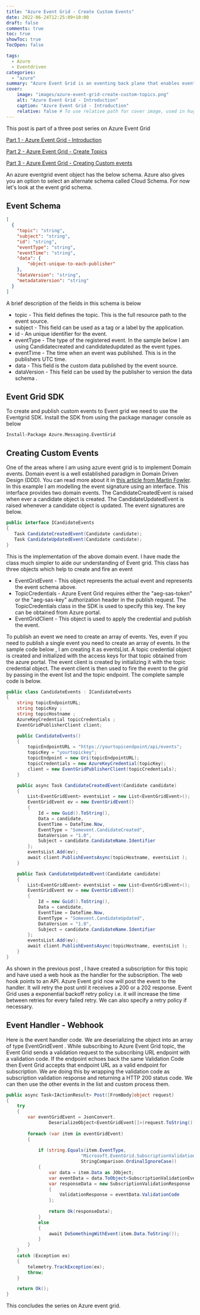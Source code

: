```yaml
---
title: "Azure Event Grid - Create Custom Events"
date: 2022-06-24T12:25:09+10:00
draft: false
comments: true
toc: true
showToc: true
TocOpen: false

tags: 
  - Azure
  - Eventdriven
categories: 
  - "azure"
summary: "Azure Event Grid is an eventing back plane that enables event-driven and reactive programming. In this blog post series we will understand Azure Event Grid and look at developing an event driven application using Azure Event Grid as the backplane"
cover:
    image: "images/azure-event-grid-create-custom-topics.png"
    alt: "Azure Event Grid - Introduction"
    caption: "Azure Event Grid - Introduction"
    relative: false # To use relative path for cover image, used in hugo Page-bundles
---
```


This post is part of a three post series on Azure Event Grid

[Part 1 - Azure Event Grid - Introduction](https://pradeepl.com/blog/azure/azureeventgrid-introduction)

[Part 2 - Azure Event Grid - Create Topics](https://pradeepl.com/blog/azure/azureeventgrid-createtopic)

[Part 3 - Azure Event Grid - Creating Custom events](https://pradeepl.com/blog/azure/azureeventgrid-createcustomevents)


An azure eventgrid event object has the below schema. Azure also gives you an option to select an alternate schema called Cloud Schema. For now let's look at the event grid schema.

## Event Schema

```json
[
  {
    "topic": "string",
    "subject": "string",
    "id": "string",
    "eventType": "string",
    "eventTime": "string",
    "data": { 
        "object-unique-to-each-publisher"
    },
    "dataVersion": "string",
    "metadataVersion": "string"
  }
]
```

A brief description of the fields in this schema is below

- topic - This field defines the topic. This is the full resource path to the event source.
- subject - This field can be used as a tag or a label by the application.
- id - An unique identifier for the event.
- eventType - The type of the registered event. In the sample below I am using Candidatecreated and candidatedupdated as the event types.
- eventTime - The time when an event was published. This is in the publishers UTC time.
- data - This field is the custom data published by the event source.
- dataVersion - This field can be used by the publisher to version the data schema .

## Event Grid SDK

To create and publish custom events to Event grid we need to use the Eventgrid SDK. Install the SDK from using the package manager console as below

```shell
Install-Package Azure.Messaging.EventGrid
```

## Creating Custom Events

One of the areas where I am using azure event grid is to implement Domain events. Domain event is a well established paradigm in Domain Driven Design (DDD). You can read more about it in [this article from Martin Fowler](https://martinfowler.com/eaaDev/DomainEvent.html). In this example I am modelling the event signature using an interface. This interface provides two domain events. The CandidateCreatedEvent is raised when ever a candidate object is created. The CandidateUpdatedEvent is raised whenever a candidate object is updated. The event signatures are below.

```csharp
public interface ICandidateEvents
{
   Task CandidateCreatedEvent(Candidate candidate);
   Task CandidateUpdatedEvent(Candidate candidate);
}
```

This is the implementation of the above domain event. I have made the class much simpler to aide our understanding of Event grid. This class has three objects which help to create and fire an event

- EventGridEvent - This object represents the actual event and represents the event schema above.
- TopicCredentials - Azure Event Grid requires either the "aeg-sas-token" or the "aeg-sas-key" authorization header in the publish request. The TopicCredentials class in the SDK is used to specify this key. The key can be obtained from Azure portal.
- EventGridClient - This object is used to apply the credential and publish the event.

To publish an event we need to create an array of events. Yes, even if you need to publish a single event you need to create an array of events. In the sample code below , I am creating it as eventsList. A topic credential object is created and initialized with the access keys for that topic obtained from the azure portal. The event client is created by initializing it with the topic credential object. The event client is then used to fire the event to the grid by passing in the event list and the topic endpoint. The complete sample code is below.

```csharp
public class CandidateEvents : ICandidateEvents
{
    string topicEndpointURL;
    string topicKey ;
    string topicHostname ;
    AzureKeyCredential topicCredentials ;
    EventGridPublisherClient client;

    public CandidateEvents()
    {
        topicEndpointURL = "https://yourtopicendpoint/api/events";
        topicKey = "yourtopickey";
        topicEndpoint = new Uri(topicEndpointURL);
        topicCredentials = new AzureKeyCredential(topicKey);
        client = new EventGridPublisherClient(topicCredentials);
    }

    public async Task CandidateCreatedEvent(Candidate candidate)
    {
        List<EventGridEvent> eventsList = new List<EventGridEvent>();
        EventGridEvent ev = new EventGridEvent()
        {
            Id = new Guid().ToString(),
            Data = candidate,
            EventTime = DateTime.Now,
            EventType = "Somevent.CandidateCreated",
            DataVersion = "1.0",
            Subject = candidate.CandidateName.Identifier
        };
        eventsList.Add(ev);
        await client.PublishEventsAsync(topicHostname, eventsList );
    }

    public Task CandidateUpdatedEvent(Candidate candidate)
    {
        List<EventGridEvent> eventsList = new List<EventGridEvent>();
        EventGridEvent ev = new EventGridEvent()
        {
            Id = new Guid().ToString(),
            Data = candidate,
            EventTime = DateTime.Now,
            EventType = "Somevent.CandidateUpdated",
            DataVersion = "1.0",
            Subject = candidate.CandidateName.Identifier
        };
        eventsList.Add(ev);
        await client.PublishEventsAsync(topicHostname, eventsList );
    }
}
```


As shown in the previous post , I have created a subscription for this topic and have used a web hook as the handler for the subscription. The web hook points to an API. Azure Event grid now will post the event to the handler. It will retry the post until it receives a 200 or a 202 response. Event Grid uses a exponential backoff retry policy i.e. it will increase the time between retries for every failed retry. We can also specify a retry policy if necessary.

## Event Handler - Webhook

Here is the event handler code. We are deserializing the object into an array of type EventGridEvent . While subscribing to Azure Event Grid topic, the Event Grid sends a validation request to the subscribing URL endpoint with a validation code. If the endpoint echoes back the same Validation Code then Event Grid accepts that endpoint URL as a valid endpoint for subscription. We are doing this by wrapping the validation code as subscription validation response and returning a HTTP 200 status code. We can then use the other events in the list and custom process them.

```csharp
public async Task<IActionResult> Post([FromBody]object request)
{
    try
    {
        var eventGridEvent = JsonConvert.
                DeserializeObject<EventGridEvent[]>(request.ToString());
        
        foreach (var item in eventGridEvent)
        {
            
            if (string.Equals(item.EventType, 
                            "Microsoft.EventGrid.SubscriptionValidationEvent",
                            StringComparison.OrdinalIgnoreCase))
            {   
                var data = item.Data as JObject;
                var eventData = data.ToObject<SubscriptionValidationEventData>();
                var responseData = new SubscriptionValidationResponse
                {
                    ValidationResponse = eventData.ValidationCode
                };
                                                    
                return Ok(responseData);
            }
            else
            {            
                await DoSomethingWithEvent(item.Data.ToString());
            }
        }
    }
    catch (Exception ex)
    {
        telemetry.TrackException(ex);
        throw;
    }

    return Ok();
} 
```

This concludes the series on Azure event grid.
